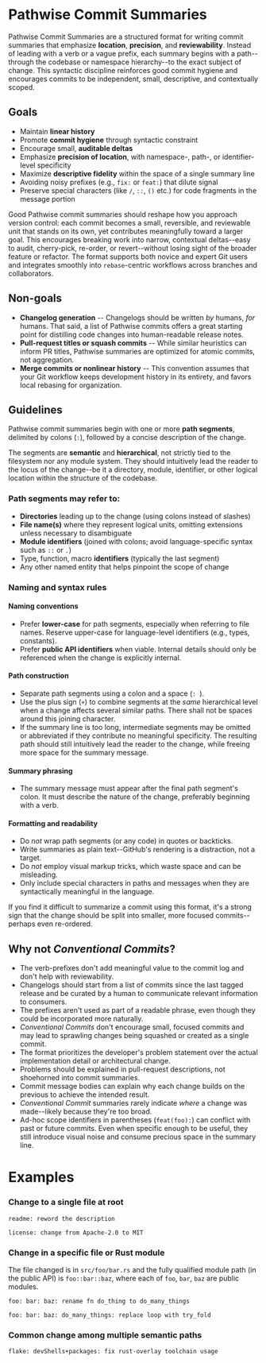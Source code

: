 # Pathwise Commit Summaries

Pathwise Commit Summaries are a structured format for writing commit summaries that emphasize **location**, **precision**, and **reviewability**. Instead of leading with a verb or a vague prefix, each summary begins with a path--through the codebase or namespace hierarchy--to the exact subject of change. This syntactic discipline reinforces good commit hygiene and encourages commits to be independent, small, descriptive, and contextually scoped.

## Goals

- Maintain **linear history**
- Promote **commit hygiene** through syntactic constraint
- Encourage small, **auditable deltas**
- Emphasize **precision of location**, with namespace-, path-, or identifier-level specificity
- Maximize **descriptive fidelity** within the space of a single summary line
- Avoiding noisy prefixes (e.g., `fix:` or `feat:`) that dilute signal
- Preserve special characters (like `/`, `::`, `()` etc.) for code fragments in the message portion

Good Pathwise commit summaries should reshape how you approach version control: each commit becomes a small, reversible, and reviewable unit that stands on its own, yet contributes meaningfully toward a larger goal. This encourages breaking work into narrow, contextual deltas--easy to audit, cherry-pick, re-order, or revert--without losing sight of the broader feature or refactor. The format supports both novice and expert Git users and integrates smoothly into `rebase`-centric workflows across branches and collaborators.

## Non-goals

- **Changelog generation** -- Changelogs should be written *by* humans, *for* humans. That said, a list of Pathwise commits offers a great starting point for distilling code changes into human-readable release notes.
- **Pull-request titles or squash commits** -- While similar heuristics can inform PR titles, Pathwise summaries are optimized for atomic commits, not aggregation.
- **Merge commits or nonlinear history** -- This convention assumes that your Git workflow keeps development history in its entirety, and favors local rebasing for organization.

## Guidelines

Pathwise commit summaries begin with one or more **path segments**, delimited by colons (`:`), followed by a concise description of the change.

The segments are **semantic** and **hierarchical**, not strictly tied to the filesystem nor any module system. They should intuitively lead the reader to the locus of the change--be it a directory, module, identifier, or other logical location within the structure of the codebase.

### Path segments may refer to:

- **Directories** leading up to the change (using colons instead of slashes)
- **File name(s)** where they represent logical units, omitting extensions unless necessary to disambiguate
- **Module identifiers** (joined with colons; avoid language-specific syntax such as `::` or `.`)
- Type, function, macro **identifiers** (typically the last segment)
- Any other named entity that helps pinpoint the scope of change

### Naming and syntax rules

#### Naming conventions

- Prefer **lower-case** for path segments, especially when referring to file names. Reserve upper-case for language-level identifiers (e.g., types, constants).
- Prefer **public API identifiers** when viable. Internal details should only be referenced when the change is explicitly internal.

#### Path construction

- Separate path segments using a colon and a space (`: `).
- Use the plus sign (`+`) to combine segments at the *same* hierarchical level when a change affects several similar paths. There shall not be spaces around this joining character.
- If the summary line is too long, intermediate segments may be omitted or abbreviated if they contribute no meaningful specificity. The resulting path should still intuitively lead the reader to the change, while freeing more space for the summary message.

#### Summary phrasing

- The summary message must appear after the final path segment's colon. It must describe the nature of the change, preferably beginning with a verb.

#### Formatting and readability

- Do *not* wrap path segments (or any code) in quotes or backticks.
- Write summaries as plain text--GitHub's rendering is a distraction, not a target.
- Do *not* employ visual markup tricks, which waste space and can be misleading.
- Only include special characters in paths and messages when they are syntactically meaningful in the language.

If you find it difficult to summarize a commit using this format, it's a strong sign that the change should be split into smaller, more focused commits--perhaps even re-ordered.

## Why not *Conventional Commits*?

- The verb-prefixes don't add meaningful value to the commit log and don't help with reviewability.
- Changelogs should start from a list of commits since the last tagged release and be curated by a human to communicate relevant information to consumers.
- The prefixes aren't used as part of a readable phrase, even though they could be incorporated more naturally.
- *Conventional Commits* don't encourage small, focused commits and may lead to sprawling changes being squashed or created as a single commit.
- The format prioritizes the developer's problem statement over the actual implementation detail or architectural change.
- Problems should be explained in pull-request descriptions, not shoehorned into commit summaries.
- Commit message bodies can explain why each change builds on the previous to achieve the intended result.
- *Conventional Commit* summaries rarely indicate *where* a change was made--likely because they're too broad.
- Ad-hoc scope identifiers in parentheses (`feat(foo):`) can conflict with past or future commits. Even when specific enough to be useful, they still introduce visual noise and consume precious space in the summary line.

# Examples

### Change to a single file at root

```
readme: reword the description
```
```
license: change from Apache-2.0 to MIT
```

### Change in a specific file or Rust module

The file changed is in `src/foo/bar.rs` and the fully qualified module path (in the public API) is `foo::bar::baz`, where each of `foo`, `bar`, `baz` are public modules.

```
foo: bar: baz: rename fn do_thing to do_many_things
```

```
foo: bar: baz: do_many_things: replace loop with try_fold
```

### Common change among multiple semantic paths

```
flake: devShells+packages: fix rust-overlay toolchain usage
```
